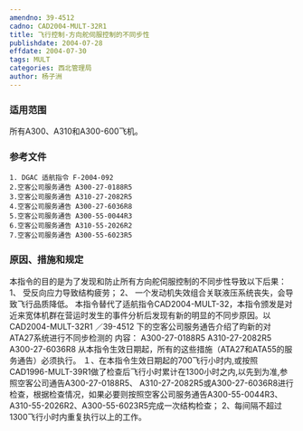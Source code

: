 ```yaml
---
amendno: 39-4512
cadno: CAD2004-MULT-32R1
title: 飞行控制-方向舵伺服控制的不同步性
publishdate: 2004-07-28
effdate: 2004-07-30
tags: MULT
categories: 西北管理局
author: 杨子洲
---
```


### 适用范围 
所有A300、A310和A300-600飞机。

<!--more-->
### 参考文件
    1. DGAC 适航指令 F-2004-092 
    2.空客公司服务通告 A300-27-0188R5 
    3.空客公司服务通告 A310-27-2082R5 
    4.空客公司服务通告 A300-27-6036R8 
    5.空客公司服务通告 A300-55-0044R3 
    6.空客公司服务通告 A310-55-2026R2 
    7.空客公司服务通告 A300-55-6023R5 

### 原因、措施和规定 
本指令的目的是为了发现和防止所有方向舵伺服控制的不同步性导致以下后果： 
1、 受反向应力导致结构疲劳； 
2、 一个发动机失效组合关联液压系统丧失，会导致飞行品质降低。 
本指令替代了适航指令CAD2004-MULT-32，本指令颁发是对近来宽体机群在营运时发生的事件分析后发现有新的明显的不同步原因。以
       CAD2004-MULT-32R1  ／39-4512 
下的空客公司服务通告介绍了昀新的对ATA27系统进行不同步检测的
内容： 
A300-27-0188R5 
A310-27-2082R5 
A300-27-6036R8 
从本指令生效日期起，所有的这些措施（ATA27和ATA55的服务通告）必须执行。 
１、在本指令生效日期起的700飞行小时内,或按照CAD1996-MULT-39R1做了检查后飞行小时累计在1300小时之内,以先到为准,参照空客公司通告A300-27-0188R5、 A310-27-2082R5或A300-27-6036R8进行检查，根据检查情况，如果必要则按照空客公司服务通告A300-55-0044R3、A310-55-2026R2、A300-55-6023R5完成一次结构检查； 
2、每间隔不超过1300飞行小时内重复执行以上的工作。
